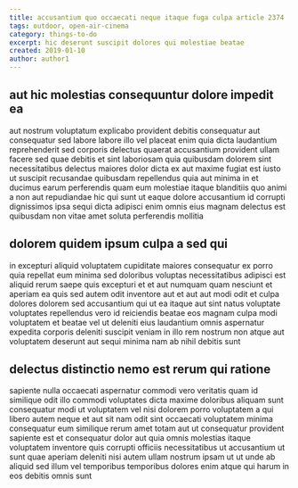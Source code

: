 ```yaml
---
title: accusantium quo occaecati neque itaque fuga culpa article 2374
tags: outdoor, open-air-cinema
category: things-to-do
excerpt: hic deserunt suscipit dolores qui molestiae beatae
created: 2019-01-10
author: author1
---
```


## aut hic molestias consequuntur dolore impedit ea

aut nostrum voluptatum explicabo provident debitis consequatur aut consequatur sed labore labore illo vel placeat enim quia dicta laudantium reprehenderit sed corporis delectus quaerat accusantium provident ullam facere sed quae debitis et sint laboriosam quia quibusdam dolorem sint necessitatibus delectus maiores dolor dicta ex aut maxime fugiat est iusto ut suscipit recusandae quibusdam repellendus quia aut minima in et ducimus earum perferendis quam eum molestiae itaque blanditiis quo animi a non aut repudiandae hic qui sunt ut eaque dolore accusantium id corrupti dignissimos ipsa sequi dicta adipisci enim omnis eius magnam delectus est quibusdam non vitae amet soluta perferendis mollitia

## dolorem quidem ipsum culpa a sed qui

in excepturi aliquid voluptatem cupiditate maiores consequatur ex porro quia repellat eum minima sed doloribus voluptas necessitatibus adipisci est aliquid rerum saepe quis excepturi et et aut numquam quam nesciunt et aperiam ea quis sed autem odit inventore aut et aut aut modi odit et culpa dolores dolorem sed accusantium qui ut ea itaque aut sint natus voluptate voluptates repellendus vero id reiciendis beatae eos magnam culpa modi voluptatem et beatae vel ut deleniti eius laudantium omnis aspernatur expedita corporis deleniti suscipit veniam in illo rem nostrum non atque aut voluptatem deserunt aut sequi minima nam ab nihil debitis sunt

## delectus distinctio nemo est rerum qui ratione

sapiente nulla occaecati aspernatur commodi vero veritatis quam id similique odit illo commodi voluptates dicta maxime doloribus aliquam sunt consequatur modi ut voluptatem vel nisi dolorem porro voluptatem a qui libero autem neque et aut sit nam odit sint occaecati voluptatem minima consequatur eum similique rerum amet totam aut ut consequatur provident sapiente est et consequatur dolor aut quia omnis molestias itaque voluptatem inventore quis corrupti officiis necessitatibus ut accusantium ut sunt quae aperiam deleniti nisi autem ullam nostrum ipsam ut ut unde ab aliquid sed illum vel temporibus temporibus dolores enim atque qui harum in eos debitis omnis sunt
